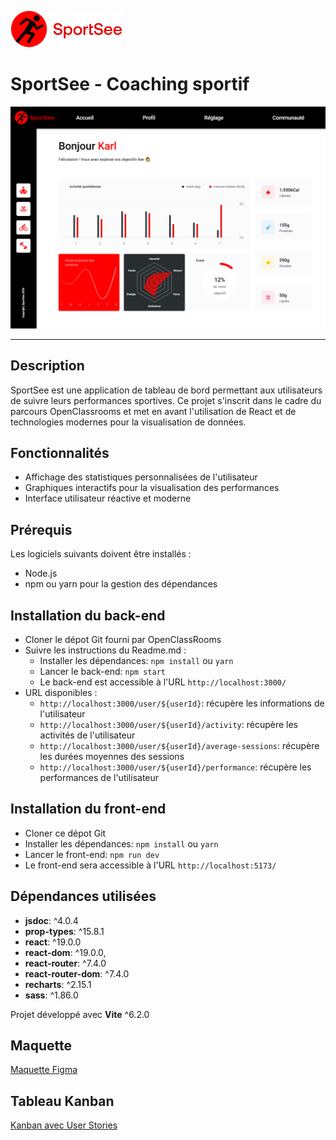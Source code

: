 ![SportSee](/src/assets/images/logo_sportsee.png)

# SportSee - Coaching sportif

![alt text](image.png)

---

## Description

SportSee est une application de tableau de bord permettant aux utilisateurs de suivre leurs performances sportives. Ce projet s'inscrit dans le cadre du parcours OpenClassrooms et met en avant l'utilisation de React et de technologies modernes pour la visualisation de données.

## Fonctionnalités 

- Affichage des statistiques personnalisées de l'utilisateur
- Graphiques interactifs pour la visualisation des performances
- Interface utilisateur réactive et moderne

## Prérequis
Les logiciels suivants doivent être installés :
- Node.js
- npm ou yarn pour la gestion des dépendances

## Installation du back-end
- Cloner le dépot Git fourni par OpenClassRooms
- Suivre les instructions du Readme.md :
    - Installer les dépendances: `npm install` ou `yarn`
    - Lancer le back-end: `npm start`
    - Le back-end est accessible à l'URL `http://localhost:3000/`
- URL disponibles :
    - `http://localhost:3000/user/${userId}`: récupère les informations de l'utilisateur
    - `http://localhost:3000/user/${userId}/activity`: récupère les activités de l'utilisateur
    - `http://localhost:3000/user/${userId}/average-sessions`: récupère les durées moyennes des sessions
    - `http://localhost:3000/user/${userId}/performance`: récupère les performances de l'utilisateur

## Installation du front-end
- Cloner ce dépot Git
- Installer les dépendances: `npm install` ou `yarn`
- Lancer le front-end: `npm run dev`
- Le front-end sera accessible à l'URL `http://localhost:5173/`


## Dépendances utilisées
- **jsdoc**: ^4.0.4
- **prop-types**: ^15.8.1
- **react**: ^19.0.0
- **react-dom**: ^19.0.0,
- **react-router**: ^7.4.0
- **react-router-dom**: ^7.4.0
- **recharts**: ^2.15.1
- **sass**: ^1.86.0

Projet développé avec **Vite** ^6.2.0

## Maquette
[Maquette Figma](https://www.figma.com/file/BMomGVZqLZb811mDMShpLu/UI-design-Sportify-FR?node-id=0%3A1)

## Tableau Kanban
[Kanban avec User Stories](https://www.notion.so/openclassrooms/Copy-of-Dev4U-projet-Learn-Home-6686aa4b5f44417881a4884c9af5669e)
